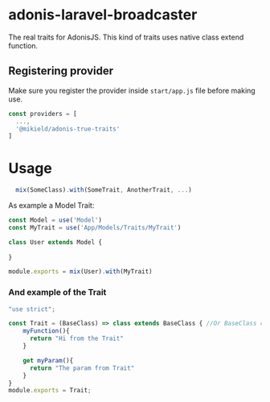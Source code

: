 # adonis-laravel-broadcaster
The real traits for AdonisJS. This kind of traits uses native class extend function.

## Registering provider

Make sure you register the provider inside `start/app.js` file before making use.

```js
const providers = [
  ...,
  '@mikield/adonis-true-traits'
]
```

# Usage
```js
  mix(SomeClass).with(SomeTrait, AnotherTrait, ...)
```
As example a Model Trait:

```js
const Model = use('Model')
const MyTrait = use('App/Models/Traits/MyTrait')

class User extends Model {
 
}

module.exports = mix(User).with(MyTrait)
```

### And example of the Trait
```js
"use strict";

const Trait = (BaseClass) => class extends BaseClass { //Or BaseClass can be Model (name it as you want :smile:)
    myFunction(){
      return "Hi from the Trait"
    }

    get myParam(){
      return "The param from Trait"
    }
}
module.exports = Trait;

```
